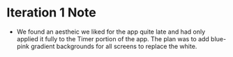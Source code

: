 # Iteration 1 Note

- We found an aestheic we liked for the app quite late and had only applied it fully to the Timer portion of the app. 
The plan was to add blue-pink gradient backgrounds for all screens to replace the white. 
